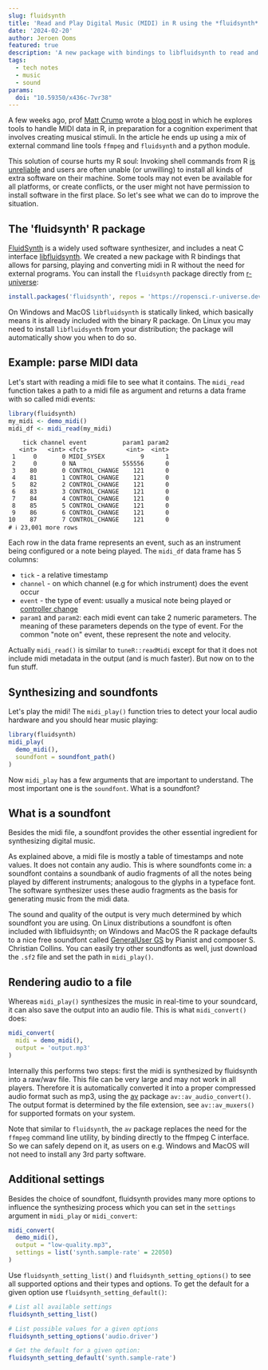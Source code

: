 ```yaml
---
slug: fluidsynth
title: 'Read and Play Digital Music (MIDI) in R using the *fluidsynth* package'
date: '2024-02-20'
author: Jeroen Ooms
featured: true
description: 'A new package with bindings to libfluidsynth to read and synthesize midi files in R'
tags:
  - tech notes
  - music
  - sound
params:
  doi: "10.59350/x436c-7vr38"
---
```


A few weeks ago, prof [Matt Crump](https://www.crumplab.com/people/matt_crump.html) wrote a [blog post](https://homophony.quest/blog/32_1_30_24_R_synth/) in which he explores tools to handle MIDI data in R, in preparation for a cognition experiment that involves creating musical stimuli. In the article he ends up using a mix of external command line tools `ffmpeg` and `fluidsynth` and a python module.

This solution of course hurts my R soul: Invoking shell commands from R [is unreliable](/blog/2021/09/13/system-calls-r-package/#downsides-of-system-commands) and users are often unable (or unwilling) to install all kinds of extra software on their machine. Some tools may not even be available for all platforms, or create conflicts, or the user might not have permission to install software in the first place. So let's see what we can do to improve the situation.


## The 'fluidsynth' R package

[FluidSynth](https://www.fluidsynth.org/) is a widely used software synthesizer, and includes a neat C interface [libfluidsynth](https://www.fluidsynth.org/api/). We created a new package with R bindings that allows for parsing, playing and converting midi in R without the need for external programs. You can install the `fluidsynth` package directly from [r-universe](https://ropensci.r-universe.dev/fluidsynth):


```r
install.packages('fluidsynth', repos = 'https://ropensci.r-universe.dev')
```

On Windows and MacOS `libfluidsynth` is statically linked, which basically means it is already included with the binary R package. On Linux you may need to install `libfluidsynth` from your distribution; the package will automatically show you when to do so.


## Example: parse MIDI data

Let's start with reading a midi file to see what it contains. The `midi_read` function takes a path to a midi file as argument and returns a data frame with so called midi events:

```r
library(fluidsynth)
my_midi <- demo_midi()
midi_df <- midi_read(my_midi)
```
```
    tick channel event          param1 param2
   <int>   <int> <fct>           <int>  <int>
 1     0       0 MIDI_SYSEX          9      1
 2     0       0 NA             555556      0
 3    80       0 CONTROL_CHANGE    121      0
 4    81       1 CONTROL_CHANGE    121      0
 5    82       2 CONTROL_CHANGE    121      0
 6    83       3 CONTROL_CHANGE    121      0
 7    84       4 CONTROL_CHANGE    121      0
 8    85       5 CONTROL_CHANGE    121      0
 9    86       6 CONTROL_CHANGE    121      0
10    87       7 CONTROL_CHANGE    121      0
# ℹ 23,001 more rows
```

Each row in the data frame represents an event, such as an instrument being configured or a note being played. The `midi_df` data frame has 5 columns:

 - `tick` - a relative timestamp
 - `channel` - on which channel (e.g for which instrument) does the event occur
 - `event` - the type of event: usually a musical note being played or [controller change](https://cmtext.indiana.edu/MIDI/chapter3_controller_change.php)
 - `param1` and `param2`: each midi event can take 2 numeric parameters. The meaning of these parameters depends on the type of event. For the common "note on" event, these represent the note and velocity.

Actually `midi_read()` is similar to `tuneR::readMidi` except for that it does not include midi metadata in the output (and is much faster). But now on to the fun stuff.

## Synthesizing and soundfonts

Let's play the midi! The `midi_play()` function tries to detect your local audio hardware and you should hear music playing:

```r
library(fluidsynth)
midi_play(
  demo_midi(),
  soundfont = soundfont_path()
)
```

Now `midi_play` has a few arguments that are important to understand. The most important one is the `soundfont`. What is a soundfont?

## What is a soundfont

Besides the midi file, a soundfont provides the other essential ingredient for synthesizing digital music.

As explained above, a midi file is mostly a table of timestamps and note values. It does not contain any audio. This is where soundfonts come in: a soundfont contains a soundbank of audio fragments of all the notes being played by different instruments; analogous to the glyphs in a typeface font. The software synthesizer uses these audio fragments as the basis for generating music from the midi data.

The sound and quality of the output is very much determined by which soundfont you are using. On Linux distributions a soundfont is often included with libfluidsynth; on Windows and MacOS the R package defaults to a nice free soundfont called [GeneralUser GS](https://schristiancollins.com/generaluser) by Pianist and composer S. Christian Collins. You can easily try other soundfonts as well, just download the `.sf2` file and set the path in `midi_play()`.

## Rendering audio to a file

Whereas `midi_play()` synthesizes the music in real-time to your soundcard, it can also save the output into an audio file. This is what `midi_convert()` does:


```r
midi_convert(
  midi = demo_midi(),
  output = 'output.mp3'
)
```

Internally this performs two steps: first the midi is synthesized by fluidsynth into a raw/wav file. This file can be very large and may not work in all players. Therefore it is automatically converted it into a proper compressed audio format such as mp3, using the [av](https://docs.ropensci.org/av/) package `av::av_audio_convert()`. The output format is determined by the file extension, see `av::av_muxers()` for supported formats on your system.

Note that similar to `fluidsynth`, the `av` package replaces the need for the `ffmpeg` command line utility, by binding directly to the ffmpeg C interface. So we can safely depend on it, as users on e.g. Windows and MacOS will not need to install any 3rd party software.

## Additional settings

Besides the choice of soundfont, fluidsynth provides many more options to influence the synthesizing process which you can set in the `settings`  argument in `midi_play` or `midi_convert`:

```r
midi_convert(
  demo_midi(),
  output = "low-quality.mp3",
  settings = list('synth.sample-rate' = 22050)
)
```


Use `fluidsynth_setting_list()` and `fluidsynth_setting_options()` to see all supported options and their types and options. To get the default for a given option use `fluidsynth_setting_default()`:

```r
# List all available settings
fluidsynth_setting_list()

# List possible values for a given options
fluidsynth_setting_options('audio.driver')

# Get the default for a given option:
fluidsynth_setting_default('synth.sample-rate')
```

